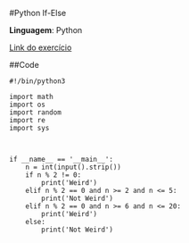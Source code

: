 #Python If-Else

**Linguagem**: Python

[Link do exercício](https://www.hackerrank.com/challenges)

##Code

~~~
#!/bin/python3

import math
import os
import random
import re
import sys



if __name__ == '__main__':
    n = int(input().strip())
    if n % 2 != 0:
        print('Weird')
    elif n % 2 == 0 and n >= 2 and n <= 5:
        print('Not Weird')
    elif n % 2 == 0 and n >= 6 and n <= 20:
        print('Weird')
    else:
        print('Not Weird')
~~~